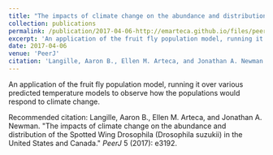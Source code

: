 ```yaml
---
title: "The impacts of climate change on the abundance and distribution of the Spotted Wing Drosophila (Drosophila suzukii) in the United States and Canada"
collection: publications
permalink: /publication/2017-04-06-http://emarteca.github.io/files/peerj17.pdf
excerpt: 'An application of the fruit fly population model, running it over various predicted temperature models to observe how the populations would respond to climate change.'
date: 2017-04-06
venue: 'PeerJ'
citation: 'Langille, Aaron B., Ellen M. Arteca, and Jonathan A. Newman. &quot;The impacts of climate change on the abundance and distribution of the Spotted Wing Drosophila (Drosophila suzukii) in the United States and Canada.&quot; <i>PeerJ</i> 5 (2017): e3192.'
---
```

An application of the fruit fly population model, running it over various predicted temperature models to observe how the populations would respond to climate change.

Recommended citation: Langille, Aaron B., Ellen M. Arteca, and Jonathan A. Newman. "The impacts of climate change on the abundance and distribution of the Spotted Wing Drosophila (Drosophila suzukii) in the United States and Canada." <i>PeerJ</i> 5 (2017): e3192.